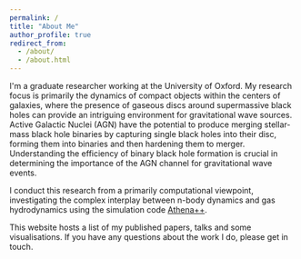 ```yaml
---
permalink: /
title: "About Me"
author_profile: true
redirect_from: 
  - /about/
  - /about.html
---
```


I'm a graduate researcher working at the University of Oxford. My research focus is primarily the dynamics of compact objects within the centers of galaxies, where the presence of gaseous discs around supermassive black holes can provide an intriguing environment for gravitational wave sources. Active Galactic Nuclei (AGN) have the potential to produce merging stellar-mass black hole binaries by capturing single black holes into their disc, forming them into binaries and then hardening them to merger. Understanding the efficiency of binary black hole formation is crucial in determining the importance of the AGN channel for gravitational wave events.

I conduct this research from a primarily computational viewpoint, investigating the complex interplay between n-body dynamics and gas hydrodynamics using the simulation code [Athena++](https://github.com/PrincetonUniversity/athena).

This website hosts a list of my published papers, talks and some visualisations. If you have any questions about the work I do, please get in touch. 
